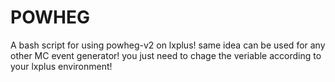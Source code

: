 # POWHEG
A bash script for using powheg-v2 on lxplus! same idea can be used for any other MC event generator! you just need to chage the veriable according to your lxplus environment! 
